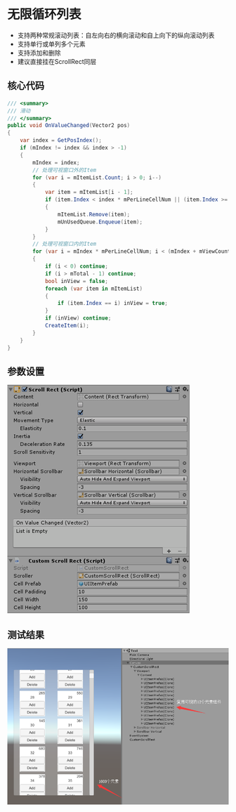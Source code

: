 # 无限循环列表
* 支持两种常规滚动列表：自左向右的横向滚动和自上向下的纵向滚动列表
* 支持单行或单列多个元素
* 支持添加和删除
* 建议直接挂在ScrollRect同层

## 核心代码
~~~C#
/// <summary>
/// 滑动
/// </summary>
public void OnValueChanged(Vector2 pos)
{
    var index = GetPosIndex();
    if (mIndex != index && index > -1)
    {
        mIndex = index;
        // 处理可视窗口外的Item
        for (var i = mItemList.Count; i > 0; i--)
        {
            var item = mItemList[i - 1];
            if (item.Index < index * mPerLineCellNum || (item.Index >= (index + mViewCount) * mPerLineCellNum))
            {
                mItemList.Remove(item);
                mUnUsedQueue.Enqueue(item);
            }
        }
        // 处理可视窗口内的Item
        for (var i = mIndex * mPerLineCellNum; i < (mIndex + mViewCount) * mPerLineCellNum; i++)
        {
            if (i < 0) continue;
            if (i > mTotal - 1) continue;
            bool inView = false;
            foreach (var item in mItemList)
            {
                if (item.Index == i) inView = true;
            }
            if (inView) continue;
            CreateItem(i);
        }
    }
}
~~~

## 参数设置
![param](./Images/SCROLL_02.png)

## 测试结果
![result](./Images/SCROLL_01.png)